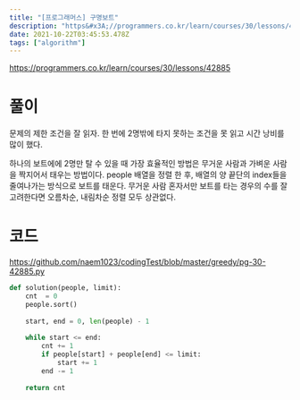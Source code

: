 ```yaml
---
title: "[프로그래머스] 구명보트"
description: "https&#x3A;//programmers.co.kr/learn/courses/30/lessons/42885문제의 제한 조건을 잘 읽자. 한 번에 2명밖에 타지 못하는 조건을 못 읽고 시간 낭비를 많이 했다. 하나의 보트에에 2명만 탈 수 있을 때 가장 효율적인 방법"
date: 2021-10-22T03:45:53.478Z
tags: ["algorithm"]
---
```

https://programmers.co.kr/learn/courses/30/lessons/42885

# 풀이

문제의 제한 조건을 잘 읽자. 한 번에 2명밖에 타지 못하는 조건을 못 읽고 시간 낭비를 많이 했다. 

하나의 보트에에 2명만 탈 수 있을 때 가장 효율적인 방법은 무거운 사람과 가벼운 사람을 짝지어서 태우는 방법이다. people 배열을 정렬 한 후, 배열의 양 끝단의 index들을 줄여나가는 방식으로 보트를 태운다. 
무거운 사람 혼자서만 보트를 타는 경우의 수를 잘 고려한다면 오름차순, 내림차순 정렬 모두 상관없다. 

# 코드
https://github.com/naem1023/codingTest/blob/master/greedy/pg-30-42885.py
```py
def solution(people, limit):
    cnt  = 0
    people.sort()
    
    start, end = 0, len(people) - 1
    
    while start <= end:
        cnt += 1
        if people[start] + people[end] <= limit:
            start += 1
        end -= 1
            
    return cnt
```